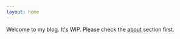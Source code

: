 ```yaml
---
layout: home
---
```


Welcome to my blog. It's WIP. Please check the [about](https://gregnst.github.io/blog/about.html) section first.
